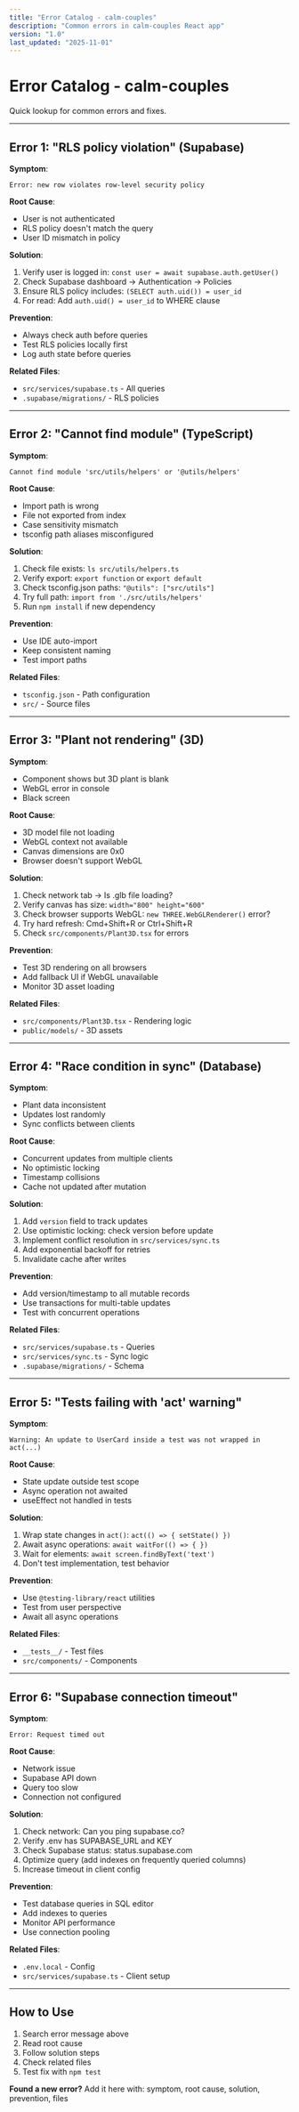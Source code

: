 ```yaml
---
title: "Error Catalog - calm-couples"
description: "Common errors in calm-couples React app"
version: "1.0"
last_updated: "2025-11-01"
---
```


# Error Catalog - calm-couples

Quick lookup for common errors and fixes.

---

## Error 1: "RLS policy violation" (Supabase)

**Symptom**:
```
Error: new row violates row-level security policy
```

**Root Cause**:
- User is not authenticated
- RLS policy doesn't match the query
- User ID mismatch in policy

**Solution**:
1. Verify user is logged in: `const user = await supabase.auth.getUser()`
2. Check Supabase dashboard → Authentication → Policies
3. Ensure RLS policy includes: `(SELECT auth.uid()) = user_id`
4. For read: Add `auth.uid() = user_id` to WHERE clause

**Prevention**:
- Always check auth before queries
- Test RLS policies locally first
- Log auth state before queries

**Related Files**:
- `src/services/supabase.ts` - All queries
- `.supabase/migrations/` - RLS policies

---

## Error 2: "Cannot find module" (TypeScript)

**Symptom**:
```
Cannot find module 'src/utils/helpers' or '@utils/helpers'
```

**Root Cause**:
- Import path is wrong
- File not exported from index
- Case sensitivity mismatch
- tsconfig path aliases misconfigured

**Solution**:
1. Check file exists: `ls src/utils/helpers.ts`
2. Verify export: `export function` or `export default`
3. Check tsconfig.json paths: `"@utils": ["src/utils"]`
4. Try full path: `import from './src/utils/helpers'`
5. Run `npm install` if new dependency

**Prevention**:
- Use IDE auto-import
- Keep consistent naming
- Test import paths

**Related Files**:
- `tsconfig.json` - Path configuration
- `src/` - Source files

---

## Error 3: "Plant not rendering" (3D)

**Symptom**:
- Component shows but 3D plant is blank
- WebGL error in console
- Black screen

**Root Cause**:
- 3D model file not loading
- WebGL context not available
- Canvas dimensions are 0x0
- Browser doesn't support WebGL

**Solution**:
1. Check network tab → Is .glb file loading?
2. Verify canvas has size: `width="800" height="600"`
3. Check browser supports WebGL: `new THREE.WebGLRenderer()` error?
4. Try hard refresh: Cmd+Shift+R or Ctrl+Shift+R
5. Check `src/components/Plant3D.tsx` for errors

**Prevention**:
- Test 3D rendering on all browsers
- Add fallback UI if WebGL unavailable
- Monitor 3D asset loading

**Related Files**:
- `src/components/Plant3D.tsx` - Rendering logic
- `public/models/` - 3D assets

---

## Error 4: "Race condition in sync" (Database)

**Symptom**:
- Plant data inconsistent
- Updates lost randomly
- Sync conflicts between clients

**Root Cause**:
- Concurrent updates from multiple clients
- No optimistic locking
- Timestamp collisions
- Cache not updated after mutation

**Solution**:
1. Add `version` field to track updates
2. Use optimistic locking: check version before update
3. Implement conflict resolution in `src/services/sync.ts`
4. Add exponential backoff for retries
5. Invalidate cache after writes

**Prevention**:
- Add version/timestamp to all mutable records
- Use transactions for multi-table updates
- Test with concurrent operations

**Related Files**:
- `src/services/supabase.ts` - Queries
- `src/services/sync.ts` - Sync logic
- `.supabase/migrations/` - Schema

---

## Error 5: "Tests failing with 'act' warning"

**Symptom**:
```
Warning: An update to UserCard inside a test was not wrapped in act(...)
```

**Root Cause**:
- State update outside test scope
- Async operation not awaited
- useEffect not handled in tests

**Solution**:
1. Wrap state changes in `act()`: `act(() => { setState() })`
2. Await async operations: `await waitFor(() => { })`
3. Wait for elements: `await screen.findByText('text')`
4. Don't test implementation, test behavior

**Prevention**:
- Use `@testing-library/react` utilities
- Test from user perspective
- Await all async operations

**Related Files**:
- `__tests__/` - Test files
- `src/components/` - Components

---

## Error 6: "Supabase connection timeout"

**Symptom**:
```
Error: Request timed out
```

**Root Cause**:
- Network issue
- Supabase API down
- Query too slow
- Connection not configured

**Solution**:
1. Check network: Can you ping supabase.co?
2. Verify .env has SUPABASE_URL and KEY
3. Check Supabase status: status.supabase.com
4. Optimize query (add indexes on frequently queried columns)
5. Increase timeout in client config

**Prevention**:
- Test database queries in SQL editor
- Add indexes to queries
- Monitor API performance
- Use connection pooling

**Related Files**:
- `.env.local` - Config
- `src/services/supabase.ts` - Client setup

---

## How to Use

1. Search error message above
2. Read root cause
3. Follow solution steps
4. Check related files
5. Test fix with `npm test`

**Found a new error?**
Add it here with: symptom, root cause, solution, prevention, files


